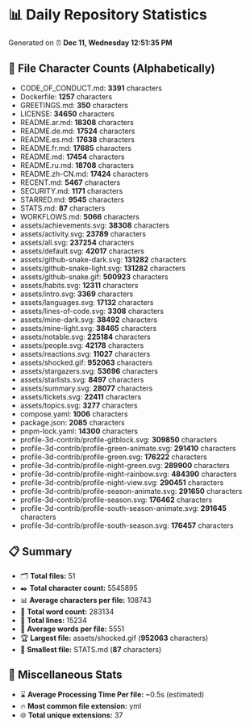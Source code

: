 # 📊 Daily Repository Statistics
Generated on ⏰ **Dec 11, Wednesday 12:51:35 PM**

## 📂 File Character Counts (Alphabetically)
- CODE_OF_CONDUCT.md: **3391** characters
- Dockerfile: **1257** characters
- GREETINGS.md: **350** characters
- LICENSE: **34650** characters
- README.ar.md: **18308** characters
- README.de.md: **17524** characters
- README.es.md: **17638** characters
- README.fr.md: **17685** characters
- README.md: **17454** characters
- README.ru.md: **18708** characters
- README.zh-CN.md: **17424** characters
- RECENT.md: **5467** characters
- SECURITY.md: **1171** characters
- STARRED.md: **9545** characters
- STATS.md: **87** characters
- WORKFLOWS.md: **5066** characters
- assets/achievements.svg: **38308** characters
- assets/activity.svg: **23789** characters
- assets/all.svg: **237254** characters
- assets/default.svg: **42017** characters
- assets/github-snake-dark.svg: **131282** characters
- assets/github-snake-light.svg: **131282** characters
- assets/github-snake.gif: **500923** characters
- assets/habits.svg: **12311** characters
- assets/intro.svg: **3369** characters
- assets/languages.svg: **17132** characters
- assets/lines-of-code.svg: **3308** characters
- assets/mine-dark.svg: **38492** characters
- assets/mine-light.svg: **38465** characters
- assets/notable.svg: **225184** characters
- assets/people.svg: **42178** characters
- assets/reactions.svg: **11027** characters
- assets/shocked.gif: **952063** characters
- assets/stargazers.svg: **53696** characters
- assets/starlists.svg: **8497** characters
- assets/summary.svg: **28077** characters
- assets/tickets.svg: **22411** characters
- assets/topics.svg: **3277** characters
- compose.yaml: **1006** characters
- package.json: **2085** characters
- pnpm-lock.yaml: **14300** characters
- profile-3d-contrib/profile-gitblock.svg: **309850** characters
- profile-3d-contrib/profile-green-animate.svg: **291410** characters
- profile-3d-contrib/profile-green.svg: **176222** characters
- profile-3d-contrib/profile-night-green.svg: **289900** characters
- profile-3d-contrib/profile-night-rainbow.svg: **484390** characters
- profile-3d-contrib/profile-night-view.svg: **290451** characters
- profile-3d-contrib/profile-season-animate.svg: **291650** characters
- profile-3d-contrib/profile-season.svg: **176462** characters
- profile-3d-contrib/profile-south-season-animate.svg: **291645** characters
- profile-3d-contrib/profile-south-season.svg: **176457** characters

## 📋 Summary
- 🗂️ **Total files:** 51
- ✒️ **Total character count:** 5545895
- 📊 **Average characters per file:** 108743
- 📝 **Total word count:** 283134
- 🧾 **Total lines:** 15234
- 📐 **Average words per file:** 5551
- 🏆 **Largest file:** assets/shocked.gif (**952063** characters)
- 🥉 **Smallest file:** STATS.md (**87** characters)

## 🌟 Miscellaneous Stats
- ⌛ **Average Processing Time Per file:** ~0.5s (estimated)
- 🔥 **Most common file extension:** yml
- 🌐 **Total unique extensions:** 37
